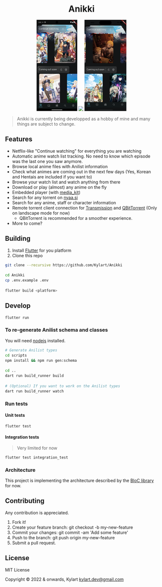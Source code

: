 <h1 align="center">Anikki</h1>

<p align="center">
  <img src="assets/anikki_android.png" height="300" />
  <img src="assets/anikki_desktop.png" height="300" />
  <img src="assets/anikki_ios.png" height="300" /> 
</p>


> Anikki is currently being developped as a hobby of mine and many things are subject to change.

## Features

* Netflix-like "Continue watching" for everything you are watching
* Automatic anime watch list tracking. No need to know which episode was the last one you saw anymore.
* Browse local anime files with Anilist information
* Check what animes are coming out in the next few days (Yes, Korean and Hentais are included if you want to)
* Browse your watch list and watch anything from there
* Download or play (almost) any anime on the fly
* Embedded player (with [media_kit](https://github.com/alexmercerind/media_kit))
* Search for any torrent on [nyaa.si](https://nyaa.si)
* Search for any anime, staff or character information
* Remote torrent client connection for [Transmission](https://transmissionbt.com) and [QBitTorrent](https://www.qbittorrent.org) (Only on landscape mode for now)
  * QBitTorrent is recommended for a smoother experience.
* More to come?

## Building

1. Install [Flutter](https://flutter.dev) for you platform
2. Clone this repo 

```bash
git clone --recursive https://github.com/Kylart/Anikki 

cd Anikki
cp .env.example .env

flutter build <platform>
```

## Develop

```bash
flutter run
```

###  To re-generate Anilist schema and classes
You will need [nodejs](https://nodejs.org) installed.

```bash
# Generate Anilist types
cd scripts
npm install && npm run gen:schema

cd ..
dart run build_runner build

# (Optional) If you want to work on the Anilist types
dart run build_runner watch
```

### Run tests

#### Unit tests
```bash
flutter test
```

#### Integration tests
> Very limited for now
```bash
flutter test integration_test
```

### Architecture
This project is implementing the architecture described by the [BloC library](https://bloclibrary.dev/#/architecture) for now.

## Contributing
Any contribution is appreciated.

1. Fork it!
2. Create your feature branch: git checkout -b my-new-feature
3. Commit your changes: git commit -am 'Add some feature'
4. Push to the branch: git push origin my-new-feature
5. Submit a pull request.

## License
MIT License

Copyright © 2022 & onwards, Kylart <kylart.dev@gmail.com>